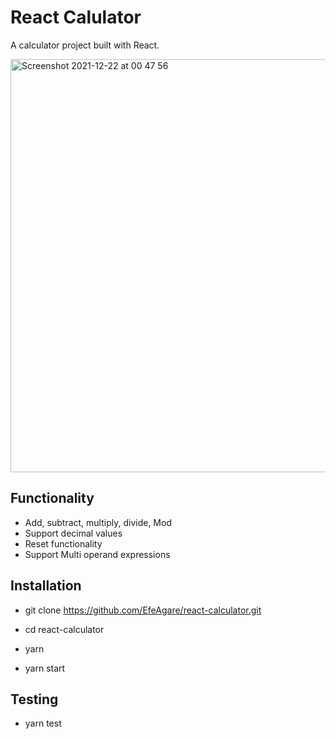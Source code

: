 # React Calulator
A calculator project built with React.

<img width="661" alt="Screenshot 2021-12-22 at 00 47 56" src="https://user-images.githubusercontent.com/39013780/147011980-c4b5d4cf-da56-4006-abf4-a79e79b87c39.png">

## Functionality
 - Add, subtract, multiply, divide, Mod
 - Support decimal values
 - Reset functionality
 - Support Multi operand expressions

## Installation 
 - git clone https://github.com/EfeAgare/react-calculator.git

 - cd react-calculator

 - yarn 

 - yarn start

 ## Testing
  - yarn test
